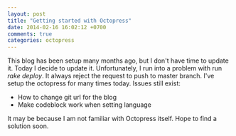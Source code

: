 ```yaml
---
layout: post
title: "Getting started with Octopress"
date: 2014-02-16 16:02:12 +0700
comments: true
categories: octopress
---
```


This blog has been setup many months ago, but I don't have time to update it. Today I decide to update it. Unfortunately, I run into a problem with run *rake deploy*. It always reject the request to push to master branch.
I've setup the octopress for many times today. Issues still exist:

- How to change git url for the blog
- Make codeblock work when setting language

It may be because I am not familiar with Octopress itself. Hope to find a solution soon.
